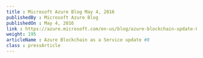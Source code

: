 ```yaml
---
title : Microsoft Azure Blog May 4, 2016
publishedBy : Microsoft Azure Blog
publishedOn : May 4, 2016
link : https://azure.microsoft.com/en-us/blog/azure-blockchain-update-8/
weight: 195
articleName : Azure Blockchain as a Service update #8
class : pressArticle
---
```

